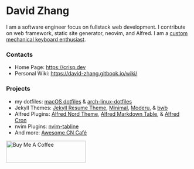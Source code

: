 # David Zhang

I am a software engineer focus on fullstack web development.
I contribute on web framework, static site generator, neovim, and Alfred.
I am a [custom mechanical keyboard enthusiast](https://crisp.dev/keyboard.html).

### Contacts

- Home Page: <https://crisp.dev>
- Personal Wiki: <https://david-zhang.gitbook.io/wiki/>

### Projects

- my dotfiles: [macOS dotfiles](https://github.com/crispgm/dotfiles) & [arch-linux-dotfiles](https://github.com/crispgm/arch-linux-dotfiles)
- Jekyll Themes: [Jekyll Resume Theme](https://github.com/crispgm/resume), [Minimal](https://github.com/crispgm/minimal), [Moderu](https://github.com/crispgm/moderu), & [bwb](https://github.com/crispgm/black-white-blue)
- Alfred Plugins: [Alfred Nord Theme](https://github.com/crispgm/alfred-nord), [Alfred Markdown Table](https://github.com/crispgm/alfred-markdown-table), & [Alfred Cron](https://github.com/crispgm/alfred-cron)
- nvim Plugins: [nvim-tabline](https://github.com/crispgm/nvim-tabline)
- And more: [Awesome CN Café](https://github.com/ElaWorkshop/awesome-cn-cafe)

<a href="https://www.buymeacoffee.com/crispgm" target="_blank"><img src="https://cdn.buymeacoffee.com/buttons/v2/default-blue.png" alt="Buy Me A Coffee" style="height: 60px !important;width: 217px !important;" ></a>
